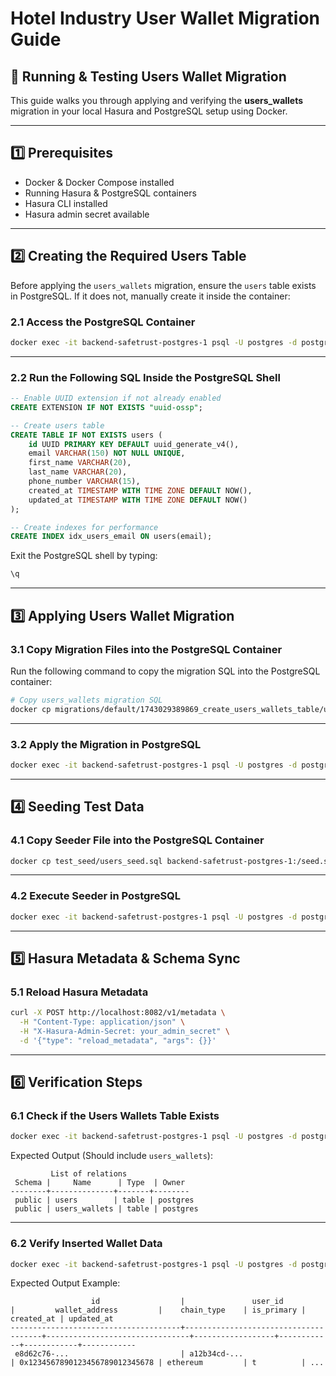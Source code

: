 # **Hotel Industry User Wallet Migration Guide**  

## **🚀 Running & Testing Users Wallet Migration**  

This guide walks you through applying and verifying the **users_wallets** migration in your local Hasura and PostgreSQL setup using Docker.  

---

## **1️⃣ Prerequisites**  

- Docker & Docker Compose installed  
- Running Hasura & PostgreSQL containers  
- Hasura CLI installed  
- Hasura admin secret available  

---

## **2️⃣ Creating the Required Users Table**  

Before applying the `users_wallets` migration, ensure the `users` table exists in PostgreSQL. If it does not, manually create it inside the container:  

### **2.1 Access the PostgreSQL Container**  
```bash
docker exec -it backend-safetrust-postgres-1 psql -U postgres -d postgres
```

---

### **2.2 Run the Following SQL Inside the PostgreSQL Shell**  
```sql
-- Enable UUID extension if not already enabled
CREATE EXTENSION IF NOT EXISTS "uuid-ossp";

-- Create users table
CREATE TABLE IF NOT EXISTS users (
    id UUID PRIMARY KEY DEFAULT uuid_generate_v4(),
    email VARCHAR(150) NOT NULL UNIQUE,
    first_name VARCHAR(20),
    last_name VARCHAR(20),
    phone_number VARCHAR(15),
    created_at TIMESTAMP WITH TIME ZONE DEFAULT NOW(),
    updated_at TIMESTAMP WITH TIME ZONE DEFAULT NOW()
);

-- Create indexes for performance
CREATE INDEX idx_users_email ON users(email);
```

Exit the PostgreSQL shell by typing:  
```bash
\q
```

---

## **3️⃣ Applying Users Wallet Migration**  

### **3.1 Copy Migration Files into the PostgreSQL Container**  
Run the following command to copy the migration SQL into the PostgreSQL container:  

```bash
# Copy users_wallets migration SQL
docker cp migrations/default/1743029389869_create_users_wallets_table/up.sql backend-safetrust-postgres-1:/docker-entrypoint-initdb.d/users_wallets_migration.sql
```

---

### **3.2 Apply the Migration in PostgreSQL**  
```bash
docker exec -it backend-safetrust-postgres-1 psql -U postgres -d postgres -f /docker-entrypoint-initdb.d/users_wallets_migration.sql
```

---

## **4️⃣ Seeding Test Data**  

### **4.1 Copy Seeder File into the PostgreSQL Container**  
```bash
docker cp test_seed/users_seed.sql backend-safetrust-postgres-1:/seed.sql
```

---

### **4.2 Execute Seeder in PostgreSQL**  
```bash
docker exec -it backend-safetrust-postgres-1 psql -U postgres -d postgres -f /seed.sql
```
---

## **5️⃣ Hasura Metadata & Schema Sync**  

### **5.1 Reload Hasura Metadata**  
```bash
curl -X POST http://localhost:8082/v1/metadata \
  -H "Content-Type: application/json" \
  -H "X-Hasura-Admin-Secret: your_admin_secret" \
  -d '{"type": "reload_metadata", "args": {}}'
```

---

## **6️⃣ Verification Steps**  

### **6.1 Check if the Users Wallets Table Exists**  
```bash
docker exec -it backend-safetrust-postgres-1 psql -U postgres -d postgres -c "\dt"
```

Expected Output (Should include `users_wallets`):  
```
         List of relations
 Schema |     Name      | Type  | Owner
--------+--------------+-------+--------
 public | users        | table | postgres
 public | users_wallets | table | postgres

```

---

### **6.2 Verify Inserted Wallet Data**  
```bash
docker exec -it backend-safetrust-postgres-1 psql -U postgres -d postgres -c "SELECT * FROM users_wallets;"
```

Expected Output Example:  
```
                  id                  |               user_id               |         wallet_address         |    chain_type    | is_primary | created_at | updated_at
--------------------------------------+--------------------------------------+--------------------------------+------------------+------------+------------+------------
 e8d62c76-...                         | a12b34cd-...                        | 0x1234567890123456789012345678 | ethereum         | t          | ...
```